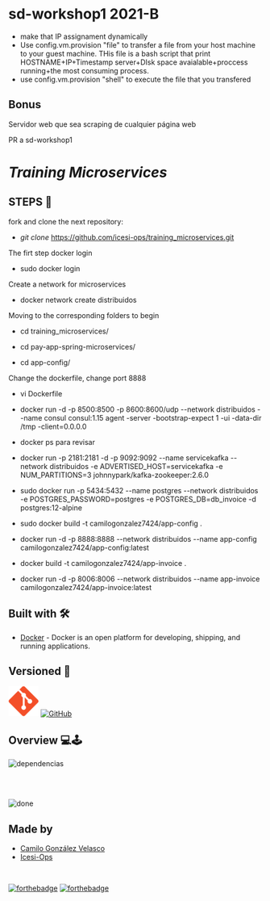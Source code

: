 # sd-workshop1 2021-B
- make that IP assignament dynamically  
- Use config.vm.provision "file" to transfer a file from your host machine to your guest machine. THis file is a bash script that print HOSTNAME+IP+Timestamp server+DIsk space avaialable+proccess running+the most consuming process.  
- use config.vm.provision "shell" to execute the file that you transfered  

## Bonus
Servidor web que sea scraping de cualquier página web

PR a sd-workshop1


# <b> *Training Microservices* </b>



## <b> STEPS </b> 📄

fork and clone the next repository: 
- *git clone* https://github.com/icesi-ops/training_microservices.git

The firt step docker login

- sudo docker login

Create a network for microservices

- docker network create distribuidos

Moving to the corresponding folders to begin

- cd training_microservices/

- cd pay-app-spring-microservices/

- cd app-config/

Change the dockerfile, change port 8888

- vi Dockerfile

- docker run -d -p 8500:8500 -p 8600:8600/udp --network distribuidos --name consul consul:1.15 agent -server -bootstrap-expect 1 -ui -data-dir /tmp -client=0.0.0.0

-  docker ps para revisar

- docker run -p 2181:2181 -d -p 9092:9092 --name servicekafka --network distribuidos -e ADVERTISED_HOST=servicekafka -e NUM_PARTITIONS=3 johnnypark/kafka-zookeeper:2.6.0

- sudo docker run -p 5434:5432  --name postgres --network distribuidos -e POSTGRES_PASSWORD=postgres -e  POSTGRES_DB=db_invoice -d postgres:12-alpine

- sudo docker build -t camilogonzalez7424/app-config .

- docker run -d -p 8888:8888 --network distribuidos --name app-config camilogonzalez7424/app-config:latest

- docker build -t camilogonzalez7424/app-invoice .

- docker run -d -p 8006:8006 --network distribuidos --name app-invoice camilogonzalez7424/app-invoice:latest



## <b> Built with </b> 🛠


+ [Docker](https://www.docker.com/) - Docker is an open platform for developing, shipping, and running applications.


## **Versioned** 📌

<div style="text-align: left">
    <a href="https://git-scm.com/" target="_blank"> <img src="https://raw.githubusercontent.com/devicons/devicon/2ae2a900d2f041da66e950e4d48052658d850630/icons/git/git-original.svg" height="60" width = "60" alt="Git"></a> 
    <a href="https://github.com/" target="_blank"> <img src="https://img.icons8.com/fluency-systems-filled/344/ffffff/github.png" height="60" width = "60" alt="GitHub"></a>
</div>


## <b> Overview </b> 💻🕹

![dependencias](https://github.com/icesi-ops/sd-workshop1/assets/69222739/0d8fda09-ecc1-4751-9bc8-e1ac0649d2aa)

<br></br>

![done](https://github.com/icesi-ops/sd-workshop1/assets/69222739/b8c26e3c-5630-4f76-9892-8b948c1558f8)


## <b> Made by </b>


+ [Camilo González Velasco](https://github.com/camilogonzalez7424 "Camilo G.")
+ [Icesi-Ops](https://github.com/icesi-ops")




<br>



[![forthebadge](https://forthebadge.com/images/badges/docker-container.png)](https://forthebadge.com)
[![forthebadge](https://forthebadge.com/images/badges/built-with-love.svg)](https://forthebadge.com)

